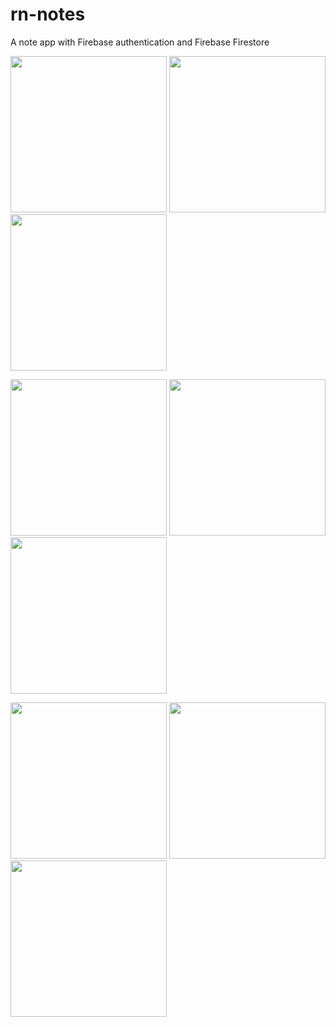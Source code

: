 # rn-notes

A note app with Firebase authentication and Firebase Firestore

<p float="left">
  <img src="https://raw.githubusercontent.com/dayojiboye/rn-notes /master/screenshots/shot1.png" width="250" />
  <img src="https://raw.githubusercontent.com/dayojiboye/rn-notes /master/screenshots/shot2.png" width="250" />
  <img src="https://raw.githubusercontent.com/dayojiboye/rn-notes /master/screenshots/shot3.png" width="250" />
</p>
<p float="left">
  <img src="https://raw.githubusercontent.com/dayojiboye/rn-notes /master/screenshots/shot4.png" width="250" />
  <img src="https://raw.githubusercontent.com/dayojiboye/rn-notes /master/screenshots/shot4-iOS.png" width="250" />
  <img src="https://raw.githubusercontent.com/dayojiboye/rn-notes /master/screenshots/shot5.png" width="250" />
</p>
<p float="left">
  <img src="https://raw.githubusercontent.com/dayojiboye/rn-notes /master/screenshots/shot6.png" width="250" />
  <img src="https://raw.githubusercontent.com/dayojiboye/rn-notes /master/screenshots/shot7.png" width="250" />
  <img src="https://raw.githubusercontent.com/dayojiboye/rn-notes /master/screenshots/shot8.png" width="250" />
</p>
